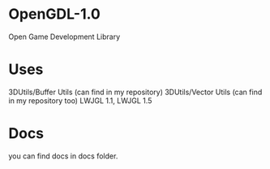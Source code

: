 # OpenGDL-1.0
Open Game Development Library
# Uses
3DUtils/Buffer Utils (can find in my repository)
3DUtils/Vector Utils (can find in my repository too)
LWJGL 1.1, LWJGL 1.5
# Docs
you can find docs in docs folder.
